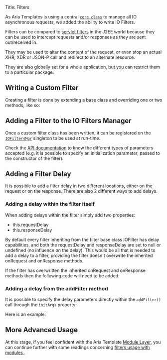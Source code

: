 Title: Filters


As Aria Templates is using a central [`core class`](http://ariatemplates.com/api/#aria.core.IO)  to manage all IO asynchronous requests, we added the ability to write IO Filters.

Filters can be compared to [servlet filters](http://java.sun.com/products/servlet/Filters.html) in the J2EE world because they can be used to intercept requests and/or responses as they are sent out/received in.

They may be used to alter the content of the request, or even stop an actual XHR, XDR or JSON-P call and redirect to an alternate resource.

They are also globally set for a whole application, but you can restrict them to a particular package.

## Writing a Custom Filter

Creating a filter is done by extending a base class and overriding one or two methods, like so:


<script src='http://snippets.ariatemplates.com/snippets/github.com/ariatemplates/documentation-code/snippets/core/filters/IoFilter.js?lang=javascript&outdent=true'></script>

## Adding a Filter to the IO Filters Manager

Once a custom filter class has been written, it can be registered on the [`IOFiltersMgr`](http://ariatemplates.com/api/#aria.core.IOFiltersMgr) singleton to be used at run-time.

<script src='http://snippets.ariatemplates.com/snippets/github.com/ariatemplates/documentation-code/snippets/core/filters/MyFilterHelper.js?tag=attachFilter&lang=javascript&outdent=true'></script>


<script src='http://snippets.ariatemplates.com/snippets/github.com/ariatemplates/documentation-code/snippets/core/filters/MyFilterHelper.js?tag=detachFilter&lang=javascript&outdent=true'></script>

Check the [API documentation](http://ariatemplates.com/api/#aria.core.IOFiltersMgr:addFilter:method) to know the different types of parameters accepted (e.g. it is possible to specify an initialization parameter, passed to the constructor of the filter).

## Adding a Filter Delay

It is possible to add a filter delay in two different locations, either on the request or on the response.
There are also 2 different ways to add delays.

### Adding a delay within the filter itself

When adding delays within the filter simply add two properties:

* this.requestDelay
* this.responseDelay

By default every filter inheriting from the filter base class IOFilter has delay capabilities, and both the requestDelay and responseDelay are set to null or undefined (no influence on the delay).  This would be all that is needed to add a delay to a filter, providing the filter doesn't overwrite the inherited onRequest and onResponse methods.

If the filter has overwritten the inherited onRequest and onResponse methods then the following code will need to be added:



<script src='http://snippets.ariatemplates.com/snippets/github.com/ariatemplates/documentation-code/snippets/core/filters/IoDelayFilter.js?tag=delayFilterConstructor&lang=javascript&outdent=true'></script>


<script src='http://snippets.ariatemplates.com/snippets/github.com/ariatemplates/documentation-code/snippets/core/filters/IoDelayFilter.js?tag=delayFilter&lang=javascript&outdent=true'></script>

### Adding a delay from the addFilter method

It is possible to specify the delay parameters directly within the `addFilter()` call through the `initArgs` property:


Here is an example:


<script src='http://snippets.ariatemplates.com/snippets/github.com/ariatemplates/documentation-code/snippets/core/filters/MyFilterHelper.js?tag=delayFilter&lang=javascript&outdent=true'></script>

## More Advanced Usage

At this stage, if you feel confident with the Aria Template [Module Layer](modules_layer_the_application_generator), you can continue further with some readings concerning [filters usage with modules ](modules_filters).